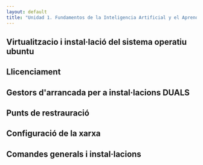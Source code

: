 ```yaml
---
layout: default
title: "Unidad 1. Fundamentos de la Inteligencia Artificial y el Aprendizaje Automático"
---
```


## Virtualitzacio i instal·lació del sistema operatiu ubuntu
## Llicenciament
## Gestors d'arrancada per a instal·lacions DUALS
## Punts de restrauració
## Configuració de la xarxa
## Comandes generals i instal·lacions
